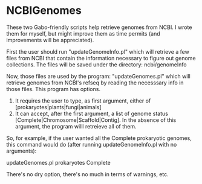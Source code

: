 # NCBIGenomes
These two Gabo-friendly scripts help retrieve genomes from NCBI. I wrote them for myself, but might improve them as time permits (and improvements will be appreciated).

First the user should run "updateGenomeInfo.pl" which will retrieve a few files from NCBI that contain the information necessary to figure out genome collections. The files will be saved under the directory:
ncbi/genomeInfo

Now, those files are used by the program: "updateGenomes.pl" which will retrieve genomes from NCBI's refseq by reading the necesssary info in those files. This program has options.

1. It requires the user to type, as first argument, either of [prokaryotes|plants|fungi|animals]
2. It can accept, after the first argument, a list of genome status [Complete|Chromosome|Scaffold|Contig]. In the absence of this argument, the program willl retreieve all of them.

So, for example, if the user wanted all the Complete prokaryotic genomes, this command would do (after running updateGenomeInfo.pl with no arguments):

updateGenomes.pl prokaryotes Complete

There's no dry option, there's no much in terms of warnings, etc.
